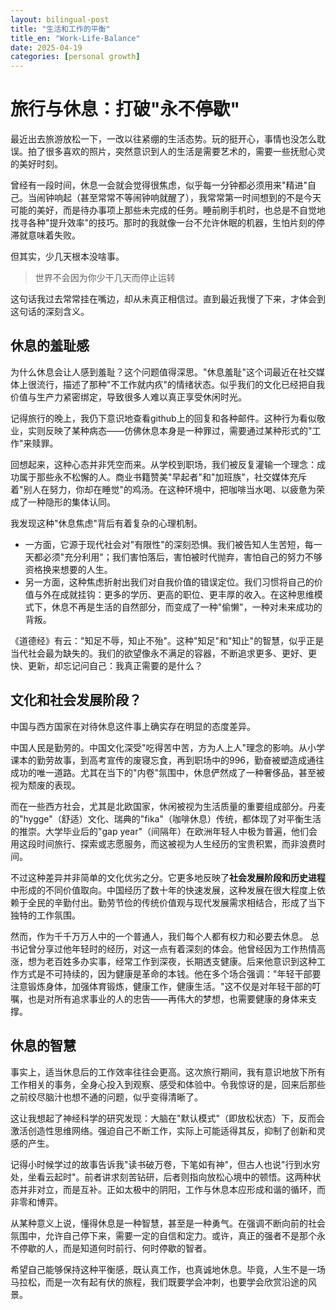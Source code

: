 ```yaml
---
layout: bilingual-post
title: "生活和工作的平衡"
title_en: "Work-Life-Balance"
date: 2025-04-19
categories: [personal growth]
---
```


# 旅行与休息：打破"永不停歇"

最近出去旅游放松一下，一改以往紧绷的生活态势。玩的挺开心，事情也没怎么耽误。拍了很多喜欢的照片，突然意识到人的生活是需要艺术的，需要一些抚慰心灵的美好时刻。

曾经有一段时间，休息一会就会觉得很焦虑，似乎每一分钟都必须用来"精进"自己。当闹钟响起（甚至常常不等闹钟响就醒了），我常常第一时间想到的不是今天可能的美好，而是待办事项上那些未完成的任务。睡前刷手机时，也总是不自觉地找寻各种"提升效率"的技巧。那时的我就像一台不允许休眠的机器，生怕片刻的停滞就意味着失败。

但其实，少几天根本没啥事。

> 世界不会因为你少干几天而停止运转

这句话我过去常常挂在嘴边，却从未真正相信过。直到最近我慢了下来，才体会到这句话的深刻含义。

## 休息的羞耻感

为什么休息会让人感到羞耻？这个问题值得深思。"休息羞耻"这个词最近在社交媒体上很流行，描述了那种"不工作就内疚"的情绪状态。似乎我们的文化已经把自我价值与生产力紧密绑定，导致很多人难以真正享受休闲时光。

记得旅行的晚上，我仍下意识地查看github上的回复和各种邮件。这种行为看似敬业，实则反映了某种病态——仿佛休息本身是一种罪过，需要通过某种形式的"工作"来赎罪。

回想起来，这种心态并非凭空而来。从学校到职场，我们被反复灌输一个理念：成功属于那些永不松懈的人。商业书籍赞美"早起者"和"加班族"，社交媒体充斥着"别人在努力，你却在睡觉"的鸡汤。在这种环境中，把咖啡当水喝、以疲惫为荣成了一种隐形的集体认同。

我发现这种"休息焦虑"背后有着复杂的心理机制。

- 一方面，它源于现代社会对"有限性"的深刻恐惧。我们被告知人生苦短，每一天都必须"充分利用"；我们害怕落后，害怕被时代抛弃，害怕自己的努力不够资格换来想要的人生。
- 另一方面，这种焦虑折射出我们对自我价值的错误定位。我们习惯将自己的价值与外在成就挂钩：更多的学历、更高的职位、更丰厚的收入。在这种思维模式下，休息不再是生活的自然部分，而变成了一种"偷懒"，一种对未来成功的背叛。

《道德经》有云："知足不辱，知止不殆"。这种"知足"和"知止"的智慧，似乎正是当代社会最为缺失的。我们的欲望像永不满足的容器，不断追求更多、更好、更快、更新，却忘记问自己：我真正需要的是什么？

## 文化和社会发展阶段？

中国与西方国家在对待休息这件事上确实存在明显的态度差异。

中国人民是勤劳的。中国文化深受"吃得苦中苦，方为人上人"理念的影响。从小学课本的勤劳故事，到高考宣传的废寝忘食，再到职场中的996，勤奋被塑造成通往成功的唯一道路。尤其在当下的"内卷"氛围中，休息俨然成了一种奢侈品，甚至被视为颓废的表现。

而在一些西方社会，尤其是北欧国家，休闲被视为生活质量的重要组成部分。丹麦的"hygge"（舒适）文化、瑞典的"fika"（咖啡休息）传统，都体现了对平衡生活的推崇。大学毕业后的"gap year"（间隔年）在欧洲年轻人中极为普遍，他们会用这段时间旅行、探索或志愿服务，而这被视为人生经历的宝贵积累，而非浪费时间。

不过这种差异并非简单的文化优劣之分。它更多地反映了**社会发展阶段和历史进程**中形成的不同价值取向。中国经历了数十年的快速发展，这种发展在很大程度上依赖于全民的辛勤付出。勤劳节俭的传统价值观与现代发展需求相结合，形成了当下独特的工作氛围。

然而，作为千千万万人中的一个普通人，我们每个人都有权力和必要去休息。
总书记曾分享过他年轻时的经历，对这一点有着深刻的体会。他曾经因为工作热情高涨，想为老百姓多办实事，经常工作到深夜，长期透支健康。后来他意识到这种工作方式是不可持续的，因为健康是革命的本钱。他在多个场合强调："年轻干部要注意锻炼身体，加强体育锻炼，健康工作，健康生活。"这不仅是对年轻干部的叮嘱，也是对所有追求事业的人的忠告——再伟大的梦想，也需要健康的身体来支撑。

## 休息的智慧

事实上，适当休息后的工作效率往往会更高。这次旅行期间，我有意识地放下所有工作相关的事务，全身心投入到观察、感受和体验中。令我惊讶的是，回来后那些之前绞尽脑汁也想不通的问题，似乎变得清晰了。

这让我想起了神经科学的研究发现：大脑在"默认模式"（即放松状态）下，反而会激活创造性思维网络。强迫自己不断工作，实际上可能适得其反，抑制了创新和灵感的产生。

记得小时候学过的故事告诉我"读书破万卷，下笔如有神"，但古人也说"行到水穷处，坐看云起时"。前者讲求刻苦钻研，后者则指向放松心境中的顿悟。这两种状态并非对立，而是互补。正如太极中的阴阳，工作与休息本应形成和谐的循环，而非零和博弈。

从某种意义上说，懂得休息是一种智慧，甚至是一种勇气。在强调不断向前的社会氛围中，允许自己停下来，需要一定的自信和定力。或许，真正的强者不是那个永不停歇的人，而是知道何时前行、何时停歇的智者。

希望自己能够保持这种平衡感，既认真工作，也真诚地休息。毕竟，人生不是一场马拉松，而是一次有起有伏的旅程，我们既要学会冲刺，也要学会欣赏沿途的风景。


<!-- english-content-start -->


<!-- english-content-end -->
